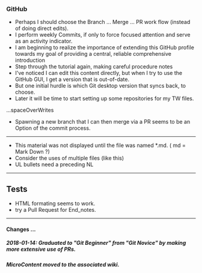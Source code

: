<h3> GitHub </h3>

* Perhaps I should choose the Branch ... Merge ... PR work flow (instead of doing direct edits).
* I perform weekly Commits, if only to force focused attention and serve as an activity indicator.
* I am beginning to realize the importance of extending this GitHub profile towards my goal of providing a central, reliable comprehensive introduction
* Step through the tutorial again, making careful procedure notes
* I've noticed I can edit this content directly, but when I try to use the GitHub GUI, I get a version that is out-of-date.
* But one initial hurdle is which Git desktop version that syncs back, to choose.
* Later it will be time to start setting up some repositories for my TW files.


...spaceOverWrites

* Spawning a new branch that I can then merge via a PR seems to be an Option of the commit process.

<hr>

* This material was not displayed until the file was named *.md. ( md = Mark Down ?) <br>
* Consider the uses of multiple files (like this)
* UL bullets need a preceding NL

<hr>
<h2> Tests </h2>

* HTML formating seems to work.
* try a Pull Request for End_notes.

<hr>

#### Changes ...
##### 2018-01-14: Graduated to "Git Beginner" from "Git Novice" by making more extensive use of PRs.
##### MicroContent moved to the associated wiki.
